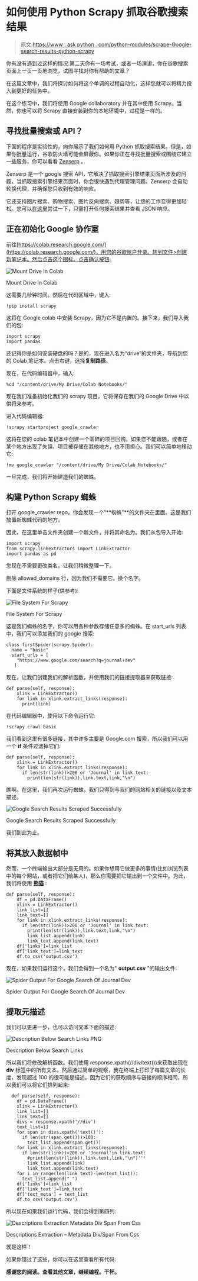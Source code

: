 # 如何使用 Python Scrapy 抓取谷歌搜索结果

> 原文:[https://www . ask python . com/python-modules/scrape-Google-search-results-python-scrapy](https://www.askpython.com/python-modules/scrape-google-search-results-python-scrapy)

你有没有遇到过这样的情况:第二天你有一场考试，或者一场演讲，你在谷歌搜索页面上一页一页地浏览，试图寻找对你有帮助的文章？

在这篇文章中，我们将探讨如何将这个单调的过程自动化，这样您就可以将精力投入到更好的任务中。

在这个练习中，我们将使用 Google collaboratory 并在其中使用 Scrapy。当然，你也可以将 Scrapy 直接安装到你的本地环境中，过程是一样的。

## 寻找批量搜索或 API？

下面的程序是实验性的，向你展示了我们如何用 Python 抓取搜索结果。但是，如果你批量运行，谷歌防火墙可能会屏蔽你。如果你正在寻找批量搜索或围绕它建立一些服务，你可以看看 [Zenserp](https://zenserp.com/) 。

Zenserp 是一个 google 搜索 API，它解决了抓取搜索引擎结果页面所涉及的问题。当抓取搜索引擎结果页面时，你会很快遇到代理管理问题。Zenserp 会自动轮换代理，并确保您只收到有效的响应。

它还支持图片搜索、购物搜索、图片反向搜索、趋势等，让您的工作变得更加轻松。您可以[在这里](https://zenserp.com/)尝试一下，只需打开任何搜索结果并查看 JSON 响应。

## 正在初始化 Google 协作室

前往[https://colab.research.google.com/](https://colab.research.google.com/)，用您的谷歌账户登录。转到文件>创建新笔记本。然后点击这个图标。点击确认按钮:

![Mount Drive In Colab](../Images/139a59ad350aaef2ee592870f526521e.png)

Mount Drive In Colab

这需要几秒钟时间。然后在代码区域中，键入:

```
!pip install scrapy

```

这将在 Google colab 中安装 Scrapy，因为它不是内置的。接下来，我们导入我们的包:

```
import scrapy
import pandas

```

还记得你是如何安装硬盘的吗？是的，现在进入名为“drive”的文件夹，导航到您的 Colab 笔记本。点击右键，选择**复制路径**。

现在，在代码编辑器中，输入:

```
%cd "/content/drive/My Drive/Colab Notebooks/"

```

现在我们准备初始化我们的 scrapy 项目，它将保存在我们的 Google Drive 中以供将来参考。

进入代码编辑器:

```
!scrapy startproject google_crawler

```

这将在您的 colab 笔记本中创建一个零碎的项目回购。如果您不能跟随，或者在某个地方出现了失误，项目被存储在其他地方，也不用担心。我们可以简单地移动它:

```
!mv google_crawler "/content/drive/My Drive/Colab Notebooks/"

```

一旦完成，我们将开始建造我们的蜘蛛。

## 构建 Python Scrapy 蜘蛛

打开 google_crawler repo。你会发现一个“**蜘蛛”**的文件夹在里面。这是我们放置新蜘蛛代码的地方。

因此，在这里单击文件夹创建一个新文件，并将其命名为。我们从包导入开始:

```
import scrapy 
from scrapy.linkextractors import LinkExtractor
import pandas as pd

```

您现在不需要更改类名。让我们稍微整理一下。

删除 allowed_domains 行，因为我们不需要它。换个名字。

下面是文件系统的样子(供参考):

![File System For Scrapy](../Images/b2a325ab538d0302670a6dbd3b847762.png)

File System For Scrapy

这是我们蜘蛛的名字，你可以用各种参数存储任意多的蜘蛛。在 start_urls 列表中，我们可以添加我们的 google 搜索:

```
class firstSpider(scrapy.Spider): 
  name = "basic" 
  start_urls = [ 
    "https://www.google.com/search?q=journal+dev"
   ]

```

现在，让我们创建我们的解析函数，并使用我们的链接提取器来获取链接:

```
def parse(self, response):
    xlink = LinkExtractor()
    for link in xlink.extract_links(response):
      print(link)

```

在代码编辑器中，使用以下命令运行它:

```
!scrapy crawl basic

```

我们看到这里有很多链接，其中许多主要是 Google.com 搜索，所以我们可以用一个 **if** 条件过滤掉它们:

```
def parse(self, response):
    xlink = LinkExtractor()
    for link in xlink.extract_links(response):
      if len(str(link))>200 or 'Journal' in link.text:
        print(len(str(link)),link.text,link,"\n")

```

瞧啊。在这里，我们再次运行蜘蛛，我们只得到与我们的网站相关的链接以及文本描述。

![Google Search Results Scraped Successfully](../Images/0ed325eed64254d35f848765ff3c8b5c.png)

Google Search Results Scraped Successfully

我们到此为止。

## 将其放入数据帧中

然而，一个终端输出大部分是无用的。如果你想用它做更多的事情(比如浏览列表中的每个网站，或者把它们给某人)，那么你需要把它输出到一个文件中。为此，我们将使用 **[熊猫](https://www.askpython.com/python-modules/pandas/python-pandas-module-tutorial)** :

```
def parse(self, response):
    df = pd.DataFrame()
    xlink = LinkExtractor()
    link_list=[]
    link_text=[]
    for link in xlink.extract_links(response):
      if len(str(link))>200 or 'Journal' in link.text:
        print(len(str(link)),link.text,link,"\n")
        link_list.append(link)
        link_text.append(link.text)
    df['links']=link_list
    df['link_text']=link_text
    df.to_csv('output.csv')

```

现在，如果我们运行这个，我们会得到一个名为" **output.csv** "的输出文件:

![Spider Output For Google Search Of Journal Dev](../Images/5ec3a85550f34a33acb2e55f008d77dd.png)

Spider Output For Google Search Of Journal Dev

## 提取元描述

我们可以更进一步，也可以访问文本下面的描述:

![Description Below Search Links PNG](../Images/5c9fa761c55fb962aaeedfb0c7fe7e8c.png)

Description Below Search Links

所以我们将修改解析函数。我们使用 response.xpath(//div/text())来获取出现在 **div** 标签中的所有文本。然后通过简单的观察，我在终端上打印了每篇文章的长度，发现超过 100 的很可能是描述。因为它们的获取顺序与链接的顺序相同，所以我们可以将它们排列起来:

```
  def parse(self, response):
    df = pd.DataFrame()
    xlink = LinkExtractor()
    link_list=[]
    link_text=[]
    divs = response.xpath('//div')
    text_list=[]
    for span in divs.xpath('text()'):
      if len(str(span.get()))>100:
        text_list.append(span.get())
    for link in xlink.extract_links(response):
      if len(str(link))>200 or 'Journal'in link.text:
        #print(len(str(link)),link.text,link,"\n")'''
        link_list.append(link)
        link_text.append(link.text)
    for i in range(len(link_text)-len(text_list)):
      text_list.append(" ")
    df['links']=link_list
    df['link_text']=link_text
    df['text_meta'] = text_list
    df.to_csv('output.csv')

```

所以现在如果我们运行代码，我们会得到第四列:

![Descriptions Extraction Metadata Div Span From Css](../Images/0f387eba37d8397adf65433eeb84f427.png)

Descriptions Extraction – Metadata Div/Span From Css

就是这样！

如果你错过了这些，你可以在这里查看所有代码:[](https://github.com/arkaprabha-majumdar/google-crawler)

**感谢您的阅读。查看其他文章，继续编程。干杯。**